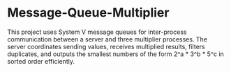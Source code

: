 # Message-Queue-Multiplier
This project uses System V message queues for inter-process communication between a server and three multiplier processes. The server coordinates sending values, receives multiplied results, filters duplicates, and outputs the smallest numbers of the form 2^a * 3^b * 5^c in sorted order efficiently.
